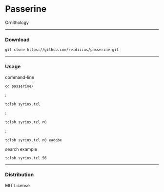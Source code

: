 # Passerine
Ornithology

---

### Download

    git clone https://github.com/reidiiius/passerine.git

---

### Usage
command-line

    cd passerine/

:

    tclsh syrinx.tcl

:

    tclsh syrinx.tcl n0

:

    tclsh syrinx.tcl n0 eadgbe

search example

    tclsh syrinx.tcl 56

---

### Distribution
MIT License

